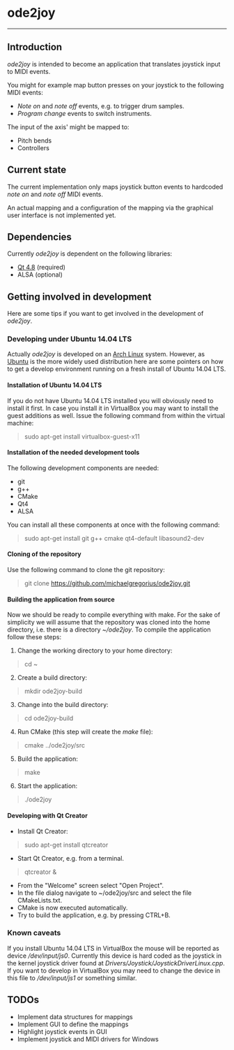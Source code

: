 # ode2joy


----------


## Introduction
*ode2joy* is intended to become an application that translates joystick input to MIDI events.

You might for example map button presses on your joystick to the following MIDI events:

* *Note on* and *note off* events, e.g. to trigger drum samples.
* *Program change* events to switch instruments.

The input of the axis' might be mapped to:

* Pitch bends
* Controllers

## Current state
The current implementation only maps joystick button events to hardcoded *note on* and *note off* MIDI events.

An actual mapping and a configuration of the mapping via the graphical user interface is not implemented yet.

## Dependencies
Currently *ode2joy* is dependent on the following libraries:

* [Qt 4.8](http://qt-project.org/) (required)
* ALSA (optional)

## Getting involved in development
Here are some tips if you want to get involved in the development of *ode2joy*.

### Developing under Ubuntu 14.04 LTS
Actually *ode2joy* is developed on an [Arch Linux](http://archlinux.org/) system. However, as [Ubuntu](http://www.ubuntu.com) is the more widely used distribution here are some pointers on how to get a develop environment running on a fresh install of Ubuntu 14.04 LTS.

#### Installation of Ubuntu 14.04 LTS
If you do not have Ubuntu 14.04 LTS installed you will obviously need to install it first. In case you install it in VirtualBox you may want to install the guest additions as well. Issue the following command from within the virtual machine:
> sudo apt-get install virtualbox-guest-x11

#### Installation of the needed development tools
The following development components are needed:

* git
* g++
* CMake
* Qt4
* ALSA

You can install all these components at once with the following command:
> sudo apt-get install git g++ cmake qt4-default libasound2-dev

#### Cloning of the repository
Use the following command to clone the git repository:
> git clone https://github.com/michaelgregorius/ode2joy.git

#### Building the application from source
Now we should be ready to compile everything with make. For the sake of simplicity we will assume that the repository was cloned into the home directory, i.e. there is a directory *~/ode2joy*. To compile the application follow these steps:

1. Change the working directory to your home directory:
> cd ~

2. Create a build directory:
> mkdir ode2joy-build

3. Change into the build directory:
> cd ode2joy-build

4. Run CMake (this step will create the *make* file):
> cmake ../ode2joy/src

5. Build the application:
> make

6. Start the application:
> ./ode2joy 

#### Developing with Qt Creator
* Install Qt Creator:
> sudo apt-get install qtcreator

* Start Qt Creator, e.g. from a terminal.
> qtcreator &

* From the "Welcome" screen select "Open Project".
* In the file dialog navigate to ~/ode2joy/src and select the file CMakeLists.txt.
* CMake is now executed automatically.
* Try to build the application, e.g. by pressing CTRL+B.

### Known caveats
If you install Ubuntu 14.04 LTS in VirtualBox the mouse will be reported as device */dev/input/js0*. Currently this device is hard coded as the joystick in the kernel joystick driver found at *Drivers/Joystick/JoystickDriverLinux.cpp*. If you want to develop in VirtualBox you may need to change the device in this file to */dev/input/js1* or something similar.

## TODOs

* Implement data structures for mappings
* Implement GUI to define the mappings
* Highlight joystick events in GUI
* Implement joystick and MIDI drivers for Windows


